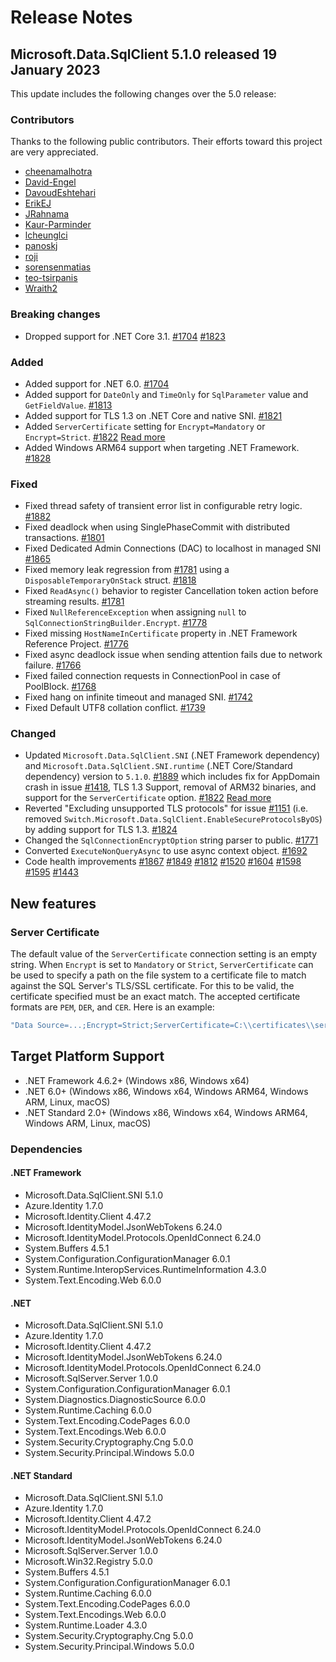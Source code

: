 # Release Notes

## Microsoft.Data.SqlClient 5.1.0 released 19 January 2023

This update includes the following changes over the 5.0 release:

### Contributors
Thanks to the following public contributors. Their efforts toward this project are very appreciated.
- [cheenamalhotra](https://github.com/cheenamalhotra)
- [David-Engel](https://github.com/David-Engel)
- [DavoudEshtehari](https://github.com/DavoudEshtehari)
- [ErikEJ](https://github.com/ErikEJ)
- [JRahnama](https://github.com/JRahnama)
- [Kaur-Parminder](https://github.com/Kaur-Parminder)
- [lcheunglci](https://github.com/lcheunglci)
- [panoskj](https://github.com/panoskj)
- [roji](https://github.com/roji)
- [sorensenmatias](https://github.com/sorensenmatias)
- [teo-tsirpanis](https://github.com/teo-tsirpanis)
- [Wraith2](https://github.com/Wraith2)

### Breaking changes

- Dropped support for .NET Core 3.1. [#1704](https://github.com/dotnet/SqlClient/pull/1704) [#1823](https://github.com/dotnet/SqlClient/pull/1823)

### Added

- Added support for .NET 6.0. [#1704](https://github.com/dotnet/SqlClient/pull/1704)
- Added support for `DateOnly` and `TimeOnly` for `SqlParameter` value and `GetFieldValue`. [#1813](https://github.com/dotnet/SqlClient/pull/1813)
- Added support for TLS 1.3 on .NET Core and native SNI. [#1821](https://github.com/dotnet/SqlClient/pull/1821)
- Added `ServerCertificate` setting for `Encrypt=Mandatory` or `Encrypt=Strict`. [#1822](https://github.com/dotnet/SqlClient/pull/1822) [Read more](#server-certificate)
- Added Windows ARM64 support when targeting .NET Framework. [#1828](https://github.com/dotnet/SqlClient/pull/1828)

### Fixed

- Fixed thread safety of transient error list in configurable retry logic. [#1882](https://github.com/dotnet/SqlClient/pull/1882)
- Fixed deadlock when using SinglePhaseCommit with distributed transactions. [#1801](https://github.com/dotnet/SqlClient/pull/1801)
- Fixed Dedicated Admin Connections (DAC) to localhost in managed SNI [#1865](https://github.com/dotnet/SqlClient/pull/1865)
- Fixed memory leak regression from [#1781](https://github.com/dotnet/SqlClient/pull/1781) using a `DisposableTemporaryOnStack` struct. [#1818](https://github.com/dotnet/SqlClient/pull/1818)
- Fixed `ReadAsync()` behavior to register Cancellation token action before streaming results. [#1781](https://github.com/dotnet/SqlClient/pull/1781)
- Fixed `NullReferenceException` when assigning `null` to `SqlConnectionStringBuilder.Encrypt`. [#1778](https://github.com/dotnet/SqlClient/pull/1778)
- Fixed missing `HostNameInCertificate` property in .NET Framework Reference Project. [#1776](https://github.com/dotnet/SqlClient/pull/1776)
- Fixed async deadlock issue when sending attention fails due to network failure. [#1766](https://github.com/dotnet/SqlClient/pull/1766)
- Fixed failed connection requests in ConnectionPool in case of PoolBlock. [#1768](https://github.com/dotnet/SqlClient/pull/1768)
- Fixed hang on infinite timeout and managed SNI. [#1742](https://github.com/dotnet/SqlClient/pull/1742)
- Fixed Default UTF8 collation conflict. [#1739](https://github.com/dotnet/SqlClient/pull/1739)

### Changed

- Updated `Microsoft.Data.SqlClient.SNI` (.NET Framework dependency) and `Microsoft.Data.SqlClient.SNI.runtime` (.NET Core/Standard dependency) version to `5.1.0`. [#1889](https://github.com/dotnet/SqlClient/pull/1889) which includes fix for AppDomain crash in issue [#1418](https://github.com/dotnet/SqlClient/issues/1418), TLS 1.3 Support, removal of ARM32 binaries, and support for the `ServerCertificate` option. [#1822](https://github.com/dotnet/SqlClient/issues/1822) [Read more](#server-certificate)
- Reverted "Excluding unsupported TLS protocols" for issue [#1151](https://github.com/dotnet/SqlClient/issues/1151) (i.e. removed `Switch.Microsoft.Data.SqlClient.EnableSecureProtocolsByOS`) by adding support for TLS 1.3. [#1824](https://github.com/dotnet/SqlClient/issues/1824)
- Changed the `SqlConnectionEncryptOption` string parser to public. [#1771](https://github.com/dotnet/SqlClient/pull/1771)
- Converted `ExecuteNonQueryAsync` to use async context object. [#1692](https://github.com/dotnet/SqlClient/pull/1692)
- Code health improvements [#1867](https://github.com/dotnet/SqlClient/pull/1867) [#1849](https://github.com/dotnet/SqlClient/pull/1849) [#1812](https://github.com/dotnet/SqlClient/pull/1812) [#1520](https://github.com/dotnet/SqlClient/pull/1520) [#1604](https://github.com/dotnet/SqlClient/pull/1604) [#1598](https://github.com/dotnet/SqlClient/pull/1598) [#1595](https://github.com/dotnet/SqlClient/pull/1595) [#1443](https://github.com/dotnet/SqlClient/pull/1443)

## New features

### Server Certificate

The default value of the `ServerCertificate` connection setting is an empty string.  When `Encrypt` is set to `Mandatory` or `Strict`, `ServerCertificate` can be used to specify a path on the file system to a certificate file to match against the SQL Server's TLS/SSL certificate. For this to be valid, the certificate specified must be an exact match. The accepted certificate formats are `PEM`, `DER`, and `CER`. Here is an example:

 ```cs
 "Data Source=...;Encrypt=Strict;ServerCertificate=C:\\certificates\\server.cer"
 ```

## Target Platform Support

- .NET Framework 4.6.2+ (Windows x86, Windows x64)
- .NET 6.0+ (Windows x86, Windows x64, Windows ARM64, Windows ARM, Linux, macOS)
- .NET Standard 2.0+ (Windows x86, Windows x64, Windows ARM64, Windows ARM, Linux, macOS)

### Dependencies

#### .NET Framework

- Microsoft.Data.SqlClient.SNI 5.1.0
- Azure.Identity 1.7.0
- Microsoft.Identity.Client 4.47.2
- Microsoft.IdentityModel.JsonWebTokens 6.24.0
- Microsoft.IdentityModel.Protocols.OpenIdConnect 6.24.0
- System.Buffers 4.5.1
- System.Configuration.ConfigurationManager 6.0.1
- System.Runtime.InteropServices.RuntimeInformation 4.3.0
- System.Text.Encoding.Web 6.0.0

#### .NET

- Microsoft.Data.SqlClient.SNI 5.1.0
- Azure.Identity 1.7.0
- Microsoft.Identity.Client 4.47.2
- Microsoft.IdentityModel.JsonWebTokens 6.24.0
- Microsoft.IdentityModel.Protocols.OpenIdConnect 6.24.0
- Microsoft.SqlServer.Server 1.0.0
- System.Configuration.ConfigurationManager 6.0.1
- System.Diagnostics.DiagnosticSource 6.0.0
- System.Runtime.Caching 6.0.0
- System.Text.Encoding.CodePages 6.0.0
- System.Text.Encodings.Web 6.0.0
- System.Security.Cryptography.Cng 5.0.0
- System.Security.Principal.Windows 5.0.0

#### .NET Standard

- Microsoft.Data.SqlClient.SNI 5.1.0
- Azure.Identity 1.7.0
- Microsoft.Identity.Client 4.47.2
- Microsoft.IdentityModel.Protocols.OpenIdConnect 6.24.0
- Microsoft.IdentityModel.JsonWebTokens 6.24.0
- Microsoft.SqlServer.Server 1.0.0
- Microsoft.Win32.Registry 5.0.0
- System.Buffers 4.5.1
- System.Configuration.ConfigurationManager 6.0.1
- System.Runtime.Caching 6.0.0
- System.Text.Encoding.CodePages 6.0.0
- System.Text.Encodings.Web 6.0.0
- System.Runtime.Loader 4.3.0
- System.Security.Cryptography.Cng 5.0.0
- System.Security.Principal.Windows 5.0.0
